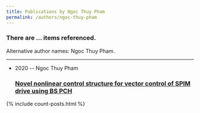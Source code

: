 ```yaml
---
title: Publications by Ngoc Thuy Pham
permalink: /authors/ngoc-thuy-pham
---
```


<h3 id="number-posts">There are ... items referenced.</h3>
<p id='info-authors'>Alternative author names: Ngoc Thuy Pham.</p>
<hr />
<ul class="post-list">
<li><span class='post-meta'>2020 -- Ngoc Thuy Pham</span><h3><a class='post-link' href="{{ site.baseurl }}/novel-nonlinear-control-structure-for-vector-control-of-spim-drive-using-bs-pch">Novel nonlinear control structure for vector control of SPIM drive using BS PCH</a></h3></li>

</ul>
{% include count-posts.html %}
